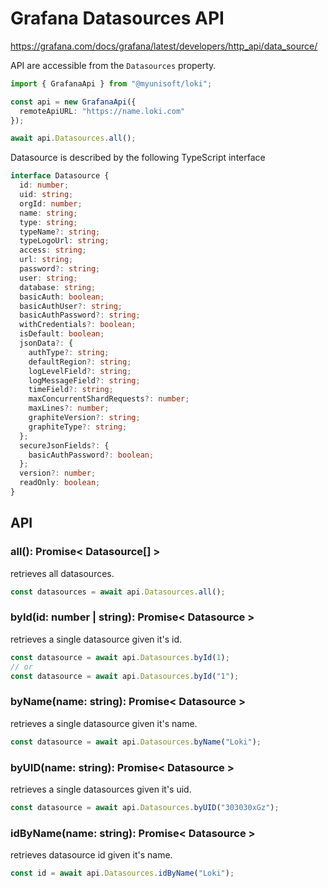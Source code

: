 # Grafana Datasources API

https://grafana.com/docs/grafana/latest/developers/http_api/data_source/

API are accessible from the `Datasources` property.

```ts
import { GrafanaApi } from "@myunisoft/loki";

const api = new GrafanaApi({
  remoteApiURL: "https://name.loki.com"
});

await api.Datasources.all();
```

Datasource is described by the following TypeScript interface
```ts
interface Datasource {
  id: number;
  uid: string;
  orgId: number;
  name: string;
  type: string;
  typeName?: string;
  typeLogoUrl: string;
  access: string;
  url: string;
  password?: string;
  user: string;
  database: string;
  basicAuth: boolean;
  basicAuthUser?: string;
  basicAuthPassword?: string;
  withCredentials?: boolean;
  isDefault: boolean;
  jsonData?: {
    authType?: string;
    defaultRegion?: string;
    logLevelField?: string;
    logMessageField?: string;
    timeField?: string;
    maxConcurrentShardRequests?: number;
    maxLines?: number;
    graphiteVersion?: string;
    graphiteType?: string;
  };
  secureJsonFields?: {
    basicAuthPassword?: boolean;
  };
  version?: number;
  readOnly: boolean;
}
```

## API

### all(): Promise< Datasource[] >
retrieves all datasources.

```ts
const datasources = await api.Datasources.all();
```

### byId(id: number | string): Promise< Datasource >
retrieves a single datasource given it's id.

```ts
const datasource = await api.Datasources.byId(1);
// or
const datasource = await api.Datasources.byId("1");
```

### byName(name: string): Promise< Datasource >
retrieves a single datasource given it's name.

```ts
const datasource = await api.Datasources.byName("Loki");
```

### byUID(name: string): Promise< Datasource >
retrieves a single datasources given it's uid.

```ts
const datasource = await api.Datasources.byUID("303030xGz");
```

### idByName(name: string): Promise< Datasource >
retrieves datasource id given it's name.

```ts
const id = await api.Datasources.idByName("Loki");
```
